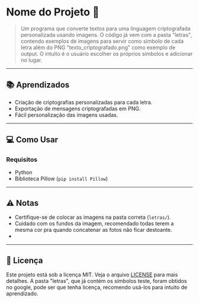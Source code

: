 # Nome do Projeto 🚀

> Um programa que converte textos para uma linguagem criptografada personalizada usando imagens. O código já vem com a pasta "letras", contendo exemplos de imagens para servir como símbolo de cada letra além do PNG "texto_criptografado.png" como exemplo de output. O intuito é o usuário escolher os próprios símbolos e adicionar no lugar.

---

## 📚 Aprendizados
- Criação de criptografias personalizadas para cada letra.
- Exportação de mensagens criptografadas em PNG.
- Fácil personalização das imagens usadas.

---

## 💻 Como Usar
### Requisitos
- Python
- Biblioteca Pillow (`pip install Pillow`)

---

## ⚠️ Notas
- Certifique-se de colocar as imagens na pasta correta (`letras/`). 
- Cuidado com os fundos da imagem, recomendado todas terem a mesma cor pra quando concatenar as fotos não ficar destoante.
- 

---

## 📜 Licença
Este projeto está sob a licença MIT. Veja o arquivo [LICENSE](LICENSE) para mais detalhes.
A pasta "letras", que já contém os símbolos teste, foram obtidos no google, pode ser que tenha licença, recomendo usá-los para intuito de aprendizado.
